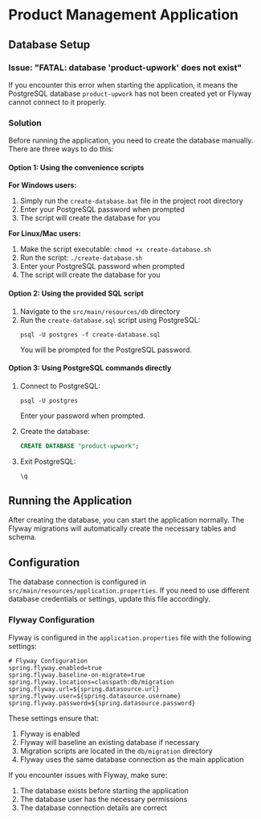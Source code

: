 # Product Management Application

## Database Setup

### Issue: "FATAL: database 'product-upwork' does not exist"

If you encounter this error when starting the application, it means the PostgreSQL database `product-upwork` has not been created yet or Flyway cannot connect to it properly.

### Solution

Before running the application, you need to create the database manually. There are three ways to do this:

#### Option 1: Using the convenience scripts

**For Windows users:**
1. Simply run the `create-database.bat` file in the project root directory
2. Enter your PostgreSQL password when prompted
3. The script will create the database for you

**For Linux/Mac users:**
1. Make the script executable: `chmod +x create-database.sh`
2. Run the script: `./create-database.sh`
3. Enter your PostgreSQL password when prompted
4. The script will create the database for you

#### Option 2: Using the provided SQL script

1. Navigate to the `src/main/resources/db` directory
2. Run the `create-database.sql` script using PostgreSQL:
   ```
   psql -U postgres -f create-database.sql
   ```
   You will be prompted for the PostgreSQL password.

#### Option 3: Using PostgreSQL commands directly

1. Connect to PostgreSQL:
   ```
   psql -U postgres
   ```
   Enter your password when prompted.

2. Create the database:
   ```sql
   CREATE DATABASE "product-upwork";
   ```

3. Exit PostgreSQL:
   ```
   \q
   ```

## Running the Application

After creating the database, you can start the application normally. The Flyway migrations will automatically create the necessary tables and schema.

## Configuration

The database connection is configured in `src/main/resources/application.properties`. If you need to use different database credentials or settings, update this file accordingly.

### Flyway Configuration

Flyway is configured in the `application.properties` file with the following settings:

```properties
# Flyway Configuration
spring.flyway.enabled=true
spring.flyway.baseline-on-migrate=true
spring.flyway.locations=classpath:db/migration
spring.flyway.url=${spring.datasource.url}
spring.flyway.user=${spring.datasource.username}
spring.flyway.password=${spring.datasource.password}
```

These settings ensure that:
1. Flyway is enabled
2. Flyway will baseline an existing database if necessary
3. Migration scripts are located in the `db/migration` directory
4. Flyway uses the same database connection as the main application

If you encounter issues with Flyway, make sure:
1. The database exists before starting the application
2. The database user has the necessary permissions
3. The database connection details are correct
